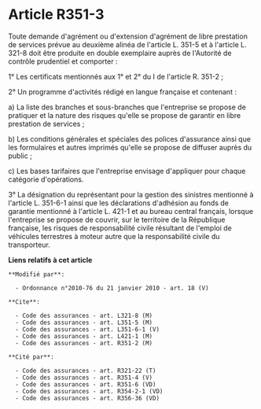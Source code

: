 # Article R351-3

Toute demande d'agrément ou d'extension d'agrément de libre prestation de services prévue au deuxième alinéa de l'article L.
351-5 et à l'article L. 321-8 doit être produite en double exemplaire auprès de l'Autorité de contrôle prudentiel et
comporter :

1° Les certificats mentionnés aux 1° et 2° du I de l'article R. 351-2 ;

2° Un programme d'activités rédigé en langue française et contenant :

a) La liste des branches et sous-branches que l'entreprise se propose de pratiquer et la nature des risques qu'elle se
propose de garantir en libre prestation de services ;

b) Les conditions générales et spéciales des polices d'assurance ainsi que les formulaires et autres imprimés qu'elle se
propose de diffuser auprès du public ;

c) Les bases tarifaires que l'entreprise envisage d'appliquer pour chaque catégorie d'opérations.

3° La désignation du représentant pour la gestion des sinistres mentionné à l'article L. 351-6-1 ainsi que les déclarations
d'adhésion au fonds de garantie mentionné à l'article L. 421-1 et au bureau central français, lorsque l'entreprise se propose
de couvrir, sur le territoire de la République française, les risques de responsabilité civile résultant de l'emploi de
véhicules terrestres à moteur autre que la responsabilité civile du transporteur.

**Liens relatifs à cet article**

	**Modifié par**:

	  - Ordonnance n°2010-76 du 21 janvier 2010 - art. 18 (V)

	**Cite**:

	  - Code des assurances - art. L321-8 (M)
	  - Code des assurances - art. L351-5 (M)
	  - Code des assurances - art. L351-6-1 (V)
	  - Code des assurances - art. L421-1 (M)
	  - Code des assurances - art. R351-2 (M)

	**Cité par**:

	  - Code des assurances - art. R321-22 (T)
	  - Code des assurances - art. R351-4 (V)
	  - Code des assurances - art. R351-6 (VD)
	  - Code des assurances - art. R354-2-1 (VD)
	  - Code des assurances - art. R356-36 (VD)
